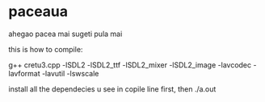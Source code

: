 # paceaua
ahegao pacea
mai sugeti pula mai

this is how to compile:

g++ cretu3.cpp -lSDL2 -lSDL2_ttf -lSDL2_mixer -lSDL2_image -lavcodec -lavformat -lavutil -lswscale

install all the dependecies u see in copile line first, then ./a.out
